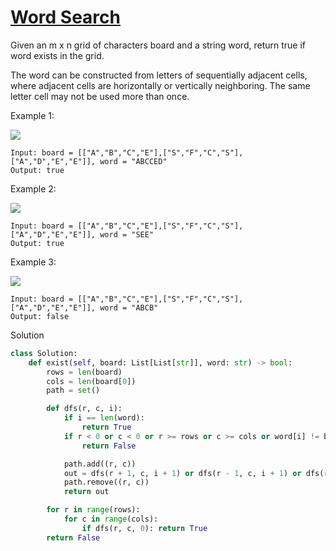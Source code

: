 # [Word Search](https://leetcode.com/problems/word-search/description/)

Given an m x n grid of characters board and a string word, return true if word exists in the grid.

The word can be constructed from letters of sequentially adjacent cells, where adjacent cells are horizontally or vertically neighboring. The same letter cell may not be used more than once.

Example 1:

![](https://assets.leetcode.com/uploads/2020/11/04/word2.jpg)

```
Input: board = [["A","B","C","E"],["S","F","C","S"],["A","D","E","E"]], word = "ABCCED"
Output: true
```
Example 2:

![](https://assets.leetcode.com/uploads/2020/11/04/word-1.jpg)

```
Input: board = [["A","B","C","E"],["S","F","C","S"],["A","D","E","E"]], word = "SEE"
Output: true
```
Example 3:

![](https://assets.leetcode.com/uploads/2020/10/15/word3.jpg)

```
Input: board = [["A","B","C","E"],["S","F","C","S"],["A","D","E","E"]], word = "ABCB"
Output: false
```
Solution
```python
class Solution:
    def exist(self, board: List[List[str]], word: str) -> bool:
        rows = len(board)
        cols = len(board[0])
        path = set()

        def dfs(r, c, i):
            if i == len(word):
                return True
            if r < 0 or c < 0 or r >= rows or c >= cols or word[i] != board[r][c] or (r,c) in path:
                return False

            path.add((r, c))
            out = dfs(r + 1, c, i + 1) or dfs(r - 1, c, i + 1) or dfs(r, c + 1, i + 1) or dfs(r, c - 1, i + 1)
            path.remove((r, c))
            return out

        for r in range(rows):
            for c in range(cols):
                if dfs(r, c, 0): return True
        return False
```